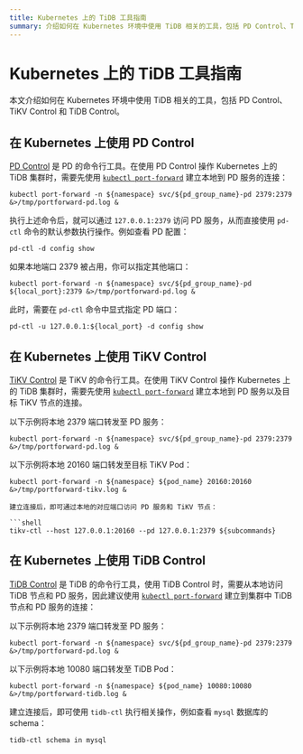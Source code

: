 ```yaml
---
title: Kubernetes 上的 TiDB 工具指南
summary: 介绍如何在 Kubernetes 环境中使用 TiDB 相关的工具，包括 PD Control、TiKV Control 和 TiDB Control。
---
```


# Kubernetes 上的 TiDB 工具指南

本文介绍如何在 Kubernetes 环境中使用 TiDB 相关的工具，包括 PD Control、TiKV Control 和 TiDB Control。

## 在 Kubernetes 上使用 PD Control

[PD Control](https://docs.pingcap.com/zh/tidb/stable/pd-control) 是 PD 的命令行工具。在使用 PD Control 操作 Kubernetes 上的 TiDB 集群时，需要先使用 [`kubectl port-forward`](https://kubernetes.io/zh-cn/docs/reference/kubectl/generated/kubectl_port-forward/) 建立本地到 PD 服务的连接：

```shell
kubectl port-forward -n ${namespace} svc/${pd_group_name}-pd 2379:2379 &>/tmp/portforward-pd.log &
```

执行上述命令后，就可以通过 `127.0.0.1:2379` 访问 PD 服务，从而直接使用 `pd-ctl` 命令的默认参数执行操作。例如查看 PD 配置：

```shell
pd-ctl -d config show
```

如果本地端口 2379 被占用，你可以指定其他端口：

```shell
kubectl port-forward -n ${namespace} svc/${pd_group_name}-pd ${local_port}:2379 &>/tmp/portforward-pd.log &
```

此时，需要在 `pd-ctl` 命令中显式指定 PD 端口：

```shell
pd-ctl -u 127.0.0.1:${local_port} -d config show
```

## 在 Kubernetes 上使用 TiKV Control

[TiKV Control](https://docs.pingcap.com/zh/tidb/stable/tikv-control) 是 TiKV 的命令行工具。在使用 TiKV Control 操作 Kubernetes 上的 TiDB 集群时，需要先使用 [`kubectl port-forward`](https://kubernetes.io/zh-cn/docs/reference/kubectl/generated/kubectl_port-forward/) 建立本地到 PD 服务以及目标 TiKV 节点的连接。

以下示例将本地 2379 端口转发至 PD 服务：

```shell
kubectl port-forward -n ${namespace} svc/${pd_group_name}-pd 2379:2379 &>/tmp/portforward-pd.log &
```

以下示例将本地 20160 端口转发至目标 TiKV Pod：

```shell
kubectl port-forward -n ${namespace} ${pod_name} 20160:20160 &>/tmp/portforward-tikv.log &

建立连接后，即可通过本地的对应端口访问 PD 服务和 TiKV 节点：

```shell
tikv-ctl --host 127.0.0.1:20160 --pd 127.0.0.1:2379 ${subcommands}
```

## 在 Kubernetes 上使用 TiDB Control

[TiDB Control](https://docs.pingcap.com/zh/tidb/stable/tidb-control) 是 TiDB 的命令行工具，使用 TiDB Control 时，需要从本地访问 TiDB 节点和 PD 服务，因此建议使用 [`kubectl port-forward`](https://kubernetes.io/zh-cn/docs/reference/kubectl/generated/kubectl_port-forward/) 建立到集群中 TiDB 节点和 PD 服务的连接：

以下示例将本地 2379 端口转发至 PD 服务：

```shell
kubectl port-forward -n ${namespace} svc/${pd_group_name}-pd 2379:2379 &>/tmp/portforward-pd.log &
```

以下示例将本地 10080 端口转发至 TiDB Pod：

```shell
kubectl port-forward -n ${namespace} ${pod_name} 10080:10080 &>/tmp/portforward-tidb.log &
```

建立连接后，即可使用 `tidb-ctl` 执行相关操作，例如查看 `mysql` 数据库的 schema：

```shell
tidb-ctl schema in mysql
```
